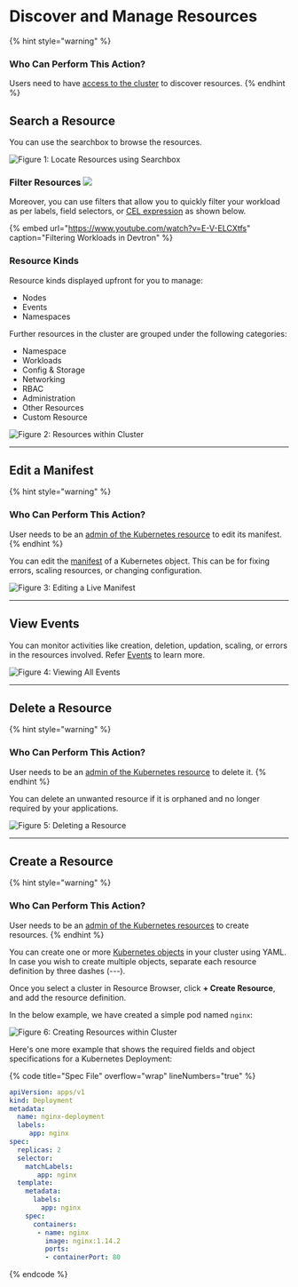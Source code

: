 # Discover and Manage Resources 

{% hint style="warning" %}
### Who Can Perform This Action?
Users need to have [access to the cluster](../authorization/user-permissions.md#kubernetes-resources-permissions) to discover resources.
{% endhint %}

## Search a Resource

You can use the searchbox to browse the resources.

![Figure 1: Locate Resources using Searchbox](https://devtron-public-asset.s3.us-east-2.amazonaws.com/images/kubernetes-resource-browser/discover-resource.gif)

### Filter Resources [![](https://devtron-public-asset.s3.us-east-2.amazonaws.com/images/elements/EnterpriseTag.svg)](https://devtron.ai/pricing)

Moreover, you can use filters that allow you to quickly filter your workload as per labels, field selectors, or [CEL expression](https://kubernetes.io/docs/reference/using-api/cel/) as shown below.

{% embed url="https://www.youtube.com/watch?v=E-V-ELCXtfs" caption="Filtering Workloads in Devtron" %}

### Resource Kinds

Resource kinds displayed upfront for you to manage:

* Nodes
* Events
* Namespaces

Further resources in the cluster are grouped under the following categories:

* Namespace
* Workloads
* Config & Storage
* Networking
* RBAC
* Administration
* Other Resources
* Custom Resource

![Figure 2: Resources within Cluster](https://devtron-public-asset.s3.us-east-2.amazonaws.com/images/kubernetes-resource-browser/resource-list.jpg)

---

## Edit a Manifest 

{% hint style="warning" %}
### Who Can Perform This Action?
User needs to be an [admin of the Kubernetes resource](../../global-configurations/authorization/user-access.md#kubernetes-resources-permissions) to edit its manifest.
{% endhint %}

You can edit the [manifest](../resources/glossary.md#manifest) of a Kubernetes object. This can be for fixing errors, scaling resources, or changing configuration.

![Figure 3: Editing a Live Manifest](https://devtron-public-asset.s3.us-east-2.amazonaws.com/images/kubernetes-resource-browser/edit-live-manifest.gif)

---

## View Events

You can monitor activities like creation, deletion, updation, scaling, or errors in the resources involved. Refer [Events](https://kubernetes.io/docs/reference/kubernetes-api/cluster-resources/event-v1/) to learn more.

![Figure 4: Viewing All Events](https://devtron-public-asset.s3.us-east-2.amazonaws.com/images/kubernetes-resource-browser/events.gif)

---

## Delete a Resource

{% hint style="warning" %}
### Who Can Perform This Action?
User needs to be an [admin of the Kubernetes resource](../authorization/user-permissions.md#kubernetes-resources-permissions) to delete it.
{% endhint %}

You can delete an unwanted resource if it is orphaned and no longer required by your applications.

![Figure 5: Deleting a Resource](https://devtron-public-asset.s3.us-east-2.amazonaws.com/images/kubernetes-resource-browser/delete.gif)

---

## Create a Resource

{% hint style="warning" %}
### Who Can Perform This Action?
User needs to be an [admin of the Kubernetes resources](../authorization/user-permissions.md#kubernetes-resources-permissions) to create resources.
{% endhint %}

You can create one or more [Kubernetes objects](../resources/glossary.md#objects) in your cluster using YAML. In case you wish to create multiple objects, separate each resource definition by three dashes (---).

Once you select a cluster in Resource Browser, click **+ Create Resource**, and add the resource definition.  

In the below example, we have created a simple pod named `nginx`:

![Figure 6: Creating Resources within Cluster](https://devtron-public-asset.s3.us-east-2.amazonaws.com/images/kubernetes-resource-browser/create-resource.gif)

Here's one more example that shows the required fields and object specifications for a Kubernetes Deployment:

{% code title="Spec File" overflow="wrap" lineNumbers="true" %}
```yml
apiVersion: apps/v1
kind: Deployment
metadata:
  name: nginx-deployment
  labels: 
     app: nginx
spec:
  replicas: 2
  selector:
    matchLabels:
       app: nginx
  template:
    metadata:
      labels:
        app: nginx
    spec:
      containers:
       - name: nginx
         image: nginx:1.14.2
         ports:
         - containerPort: 80
```
{% endcode %}